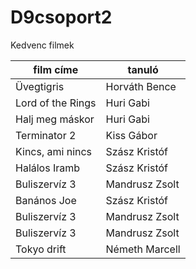 # D9csoport2


Kedvenc filmek

| film címe | tanuló |
| --------- | ------ |
| Üvegtigris | Horváth Bence |
| Lord of the Rings | Huri Gabi |
| Halj meg máskor | Huri Gabi |
| Terminator 2 | Kiss Gábor |
| Kincs, ami nincs | Szász Kristóf |
| Halálos Iramb | Szász Kristóf |
| Buliszervíz 3 | Mandrusz Zsolt|
| Banános Joe | Szász Kristóf |
| Buliszervíz 3 | Mandrusz Zsolt|
| Buliszervíz 3 | Mandrusz Zsolt|
| Tokyo drift | Németh Marcell |
